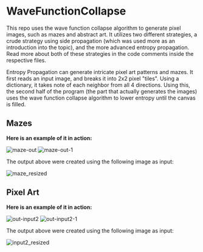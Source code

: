 # WaveFunctionCollapse
This repo uses the wave function collapse algorithm to generate pixel images, such as mazes and abstract art. It utilizes two different strategies, a crude strategy using side propagation (which was used more as an introduction into the topic), and the more advanced entropy propagation. Read more about both of these strategies in the code comments inside the respective files.


Entropy Propagation can generate intricate pixel art patterns and mazes. It first reads an input image, and breaks it into 2x2 pixel "tiles". Using a dictionary, it takes note of each neighbor from all 4 directions. Using this, the second half of the program (the part that actually generates the images) uses the wave function collapse algorithm to lower entropy until the canvas is filled.

## Mazes
**Here is an example of it in action:**

![maze-out](https://github.com/Abdullah25Mohammad/WaveFunctionCollapse/assets/147211478/ec8dc61a-89b8-412a-9cde-f7f736926232)
![maze-out-1](https://github.com/Abdullah25Mohammad/WaveFunctionCollapse/assets/147211478/64ee452c-d13a-4e8d-8cca-23fc440e3b8c)


The output above were created using the following image as input:

![maze_resized](https://github.com/Abdullah25Mohammad/WaveFunctionCollapse/assets/147211478/b7806f8b-bf59-49f9-a10a-8277fcaf4d91)


## Pixel Art
**Here is an example of it in action:**

![out-input2](https://github.com/Abdullah25Mohammad/WaveFunctionCollapse/assets/147211478/d88c5c3b-1e8c-493b-8318-bc5353855197)
![out-input2-1](https://github.com/Abdullah25Mohammad/WaveFunctionCollapse/assets/147211478/e84a5b32-ea75-462e-863c-7d1487a19663)

The output above were created using the following image as input:

![input2_resized](https://github.com/Abdullah25Mohammad/WaveFunctionCollapse/assets/147211478/902856e6-0ee2-4d66-9e7d-1f8080367ae1)




